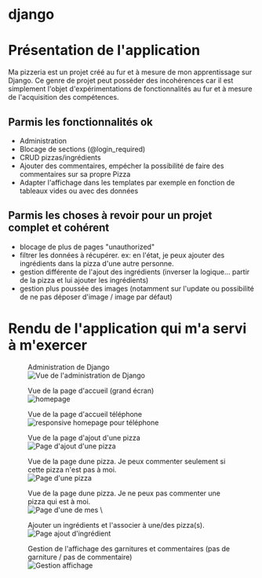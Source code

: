 # django


<h1>Présentation de l'application</h1>

<p>
  Ma pizzeria est un projet créé au fur et à mesure de mon apprentissage sur Django. Ce genre de projet peut posséder des incohérences car il est simplement l'objet d'expérimentations de fonctionnalités au fur et à mesure de l'acquisition des compétences.
</p>
<h2>Parmis les fonctionnalités ok</h2>
<ul>
  <li>Administration</li>
  <li>Blocage de sections (@login_required)</li>
  <li>CRUD pizzas/ingrédients</li>
  <li>Ajouter des commentaires, empécher la possibilité de faire des commentaires sur sa propre Pizza</li>
  <li>Adapter l'affichage dans les templates par exemple en fonction de tableaux vides ou avec des données</li>
</ul>
<h2>Parmis les choses à revoir pour un projet complet et cohérent</h2>
<ul>
  <li>blocage de plus de pages "unauthorized"</li>
  <li>filtrer les données à récupérer. ex: en l'état, je peux ajouter des ingrédients dans la pizza d'une autre personne.</li>
  <li>gestion différente de l'ajout des ingrédients (inverser la logique... partir de la pizza et lui ajouter les ingrédients)</li>
  <li>gestion plus poussée des images (notamment sur l'update ou possibilité de ne pas déposer d'image / image par défaut) </li>
</ul>


<h1>Rendu de l'application qui m'a servi à m'exercer</h1>

<figure>
  <figcaption>Administration de Django</figcaption>
  <img src="screenshots/administration_de_Django.png" alt="Vue de l'administration de Django"  />
</figure>

<figure>
  <figcaption>Vue de la page d'accueil (grand écran)</figcaption>
  <img src="screenshots/homepage.png" alt="homepage"  />
</figure>

<figure>
  <figcaption>Vue de la page d'accueil téléphone</figcaption>
  <img src="screenshots/homepage_phone.png" alt="responsive homepage pour téléphone"  />
</figure>

<figure>
  <figcaption>Vue de la page d'ajout d'une pizza</figcaption>
  <img src="screenshots/new_pizza.png" alt="Page d'ajout d'une pizza"  />
</figure>

<figure>
  <figcaption>Vue de la page dune pizza. Je peux commenter seulement si cette pizza n'est pas à moi.</figcaption>
  <img src="screenshots/commenter.png" alt="Page d'une pizza"  />
</figure>

<figure>
  <figcaption>Vue de la page dune pizza. Je ne peux pas commenter une pizza qui est à moi.</figcaption>
  <img src="screenshots/commenter.png" alt="Page d'une de mes \"pizze\"" />
</figure>

<figure>
  <figcaption>Ajouter un ingrédients et l'associer à une/des pizza(s).</figcaption>
  <img src="screenshots/ajout_ingrédient.png" alt="Page ajout d'ingrédient"  />
</figure>

<figure>
  <figcaption>Gestion de l'affichage des garnitures et commentaires (pas de garniture / pas de commentaire)</figcaption>
  <img src="screenshots/tablette_gestion-garniture_comments.png" alt="Gestion affichage"  />
</figure>
